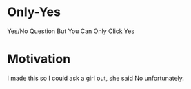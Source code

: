 # Only-Yes
Yes/No Question But You Can Only Click Yes

# Motivation
I made this so I could ask a girl out, she said No unfortunately.
